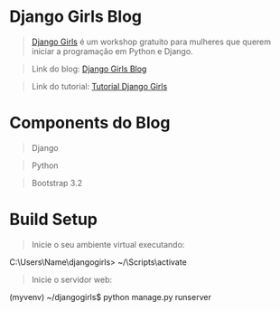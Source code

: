 # Django Girls Blog

> [Django Girls](https://djangogirls.org/) é um workshop gratuito para mulheres que querem iniciar a programação em Python e Django.

> Link do blog: [Django Girls Blog](http://kianelc.pythonanywhere.com/)

> Link do tutorial: [Tutorial Django Girls](https://tutorial.djangogirls.org/pt/)

# Components do Blog

> Django

> Python

> Bootstrap 3.2

# Build Setup

 > Inicie o seu ambiente virtual executando:
 
 C:\Users\Name\djangogirls> ~/<nome-do-seu-servidor>\Scripts\activate
 
 > Inicie o servidor web:
 
 (myvenv) ~/djangogirls$ python manage.py runserver
